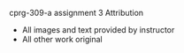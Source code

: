cprg-309-a assignment 3 Attribution

- All images and text provided by instructor
- All other work original

